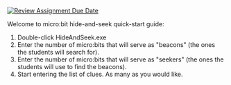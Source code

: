 [![Review Assignment Due Date](https://classroom.github.com/assets/deadline-readme-button-24ddc0f5d75046c5622901739e7c5dd533143b0c8e959d652212380cedb1ea36.svg)](https://classroom.github.com/a/SCvDVoh8)

Welcome to micro:bit hide-and-seek quick-start guide:

1. Double-click HideAndSeek.exe
2. Enter the number of micro:bits that will serve as "beacons" (the ones the students will search for).
3. Enter the number of micro:bits that will serve as "seekers" (the ones the students will use to find the beacons).
4. Start entering the list of clues. As many as you would like.
